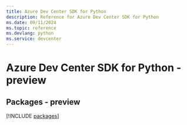 ```yaml
---
title: Azure Dev Center SDK for Python
description: Reference for Azure Dev Center SDK for Python
ms.date: 09/11/2024
ms.topic: reference
ms.devlang: python
ms.service: devcenter
---
```

# Azure Dev Center SDK for Python - preview
## Packages - preview
[!INCLUDE [packages](dev-center-index.md)]